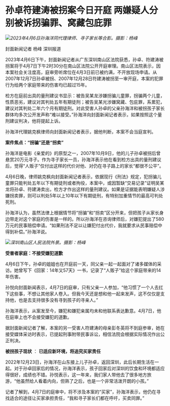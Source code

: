 # 孙卓符建涛被拐案今日开庭 两嫌疑人分别被诉拐骗罪、窝藏包庇罪

![](https://inews.gtimg.com/om_bt/Ouhh_wdE8SDHpOMsEVmDtopQSuxb4KlhHoxBUDOcZX_7kAA/1000)_2023年4月6日孙海洋同代理律师、寻子家长等合影。摄影：杨峰_

封面新闻记者 杨峰 深圳报道

2023年4月6日下午，封面新闻记者从广东深圳南山区法院获悉，孙卓、符建涛被拐案将于4月7日下午2时30分在南山区法院公开开庭审理。南山区法院表示，因本案社会关注度高，庭审旁听席位在4月3日前已被约满，不开放现场申请。从2007年12月7日孙卓被拐、2007年12月28日符建涛被拐至一审开庭，本案的犯罪行为给两个家庭带来的伤害均已超过15年。

检方在庭前出具的量刑建议书显示：被告吴某龙涉嫌拐骗儿童罪，拐骗两个儿童，性质恶劣，建议对其判处五年有期徒刑；被告吴某光涉嫌窝藏、包庇罪，系累犯，建议对其判处二年六个月有期徒刑。对此受害人孙卓的父亲孙海洋和被拐孩子家长群体均多次公开发声称“难以接受。”孙海洋向封面新闻记者表示，如果按照这个量刑建议判决，他将提起上诉。

孙海洋代理姚克枫律师向封面新闻记者表示，据他判断，本案不会当庭宣判。

**案件焦点：“拐骗”还是“拐卖”**

孙海洋是电影《亲爱的》的原型之一，2007年10月9日，他的儿子孙卓被拐后曾悬赏20万元寻子。作为寻子家长一员，孙海洋表示他在看到检方出具的量刑建议后，觉得“人贩子”仅付出这样的代价对他、对仍在寻子路上的家长“都很不公平”。

4月6日晚，律师姚克枫向封面新闻记者表示，依据现行《刑法》规定，犯拐骗儿童罪只能判处五年以下有期徒刑或者拘役，本案中，或因暂缺“交易记录”证明吴某龙将孙卓、符建涛卖出，检方才作出这样的量刑建议。如果是证据能表明嫌疑人涉嫌拐卖罪，则可以判处5年以上10年以下有期徒刑，有特别加重情节的最高可判处死刑。

孙海洋认为，虽然法律上根据情节将“拐骗”和“拐卖”区分开来，但把孩子从家长身边带走对这个家庭的伤害是一样的。所以孙海洋在咨询律师后，对嫌犯提出了580万元的民事赔偿申请。“如果刑法不足以让嫌犯付出代价，我就要求从民事赔偿中得到补偿。”孙海洋说。

![](https://inews.gtimg.com/om_bt/OwL-R45H7tRFmoAOaAIciuI8GOu03GUPlBNuVelrG5oUcAA/1000)_深圳南山区人民法院外景。摄影：杨峰_

**受害者家庭：不接受嫌犯道歉**

4月6日下午，孙卓的姐姐也在开庭前一天，同父亲一起一起面对了诸多媒体的采访。她曾写下《回家：14年又57天》一书，记录了“人贩子”给这个家庭带来的14年伤害。

孙悦向封面新闻表示，4月7日的庭审，只有父亲一人参加，“他习惯了一个人去扛下这些事，不想让其他家人卷入。但我今天还是想和他一起来发声，这不仅仅是支持他，也是去支持很多没有寻到孩子的寻亲人。”

孙海洋表示，从案发至今，嫌犯和嫌犯亲属均未和他联系表达歉意。4月7日，他在庭审上也不会接受嫌犯的道歉。

据封面新闻记者了解，本案的另一受害人符建涛的母亲彭冬英将不到庭参审，她在接受媒体采访时表示，已提起刑事附带民事诉讼，相信法院会根据实际情况作出公正判决。

**被拐孩子现状** ： **已适应新环境，将追究买家责任**

2022年12月23日，孙海洋在山东接上儿子孙卓，返回深圳，此后长期生活在一起。对于孙卓回家后的情况，孙海洋表示，孩子回家后对深圳的饮食和环境都适应得很好，成绩也不错。孙悦表示，这一年来，我们家人带他去了很多地方旅游，“他虽然给人看着内向，但熟了之后，也是一个非常活泼开朗的小孩。”

记者了解到，4月7日的庭审中，将不涉及本案的“买家”，孙海洋表示，他仍在寻找适合的途径让买家承担责任，“我和寻子家长们都在呼吁，买卖同罪。”


